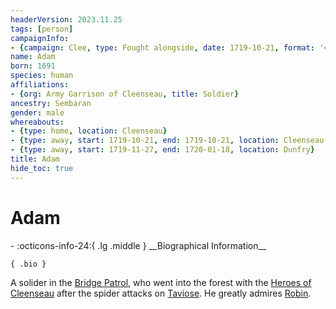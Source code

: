 ```yaml
---
headerVersion: 2023.11.25
tags: [person]
campaignInfo:
- {campaign: Clee, type: Fought alongside, date: 1719-10-21, format: '<met> <person> on <target> <current:3rq>'}
name: Adam
born: 1691
species: human
affiliations:
- {org: Army Garrison of Cleenseau, title: Soldier}
ancestry: Sembaran
gender: male
whereabouts:
- {type: home, location: Cleenseau}
- {type: away, start: 1719-10-21, end: 1719-10-21, location: Cleenseau Wood}
- {type: away, start: 1719-11-27, end: 1720-01-18, location: Dunfry}
title: Adam
hide_toc: true
---
```

# Adam
<div class="grid cards ext-narrow-margin ext-one-column" markdown>
- :octicons-info-24:{ .lg .middle } __Biographical Information__

    { .bio }

</div>



A solider in the [Bridge Patrol](<../../groups/sembaran-army/army-garrison-of-cleenseau.md>), who went into the forest with the [Heroes of Cleenseau](<../pcs/cleenseau/heroes-of-cleenseau.md>) after the spider attacks on [Taviose](<../../gazetteer/greater-sembara/sembara/barony-of-aveil/cleenseau-region/taviose.md>). He greatly admires [Robin](<../pcs/cleenseau/robin-of-abenfyrd.md>).
